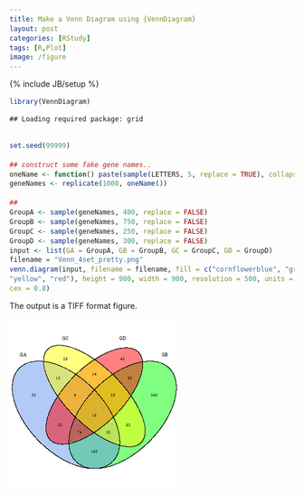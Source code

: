 ```yaml
---
title: Make a Venn Diagram using {VennDiagram}
layout: post
categories: [RStudy]
tags: [R,Plot]
image: /figure
---
```

{% include JB/setup %}

```r
library(VennDiagram)
```

```
## Loading required package: grid
```

```r

set.seed(99999)

## construct some fake gene names..
oneName <- function() paste(sample(LETTERS, 5, replace = TRUE), collapse = "")
geneNames <- replicate(1000, oneName())

##
GroupA <- sample(geneNames, 400, replace = FALSE)
GroupB <- sample(geneNames, 750, replace = FALSE)
GroupC <- sample(geneNames, 250, replace = FALSE)
GroupD <- sample(geneNames, 300, replace = FALSE)
input <- list(GA = GroupA, GB = GroupB, GC = GroupC, GD = GroupD)
filename = "Venn_4set_pretty.png"
venn.diagram(input, filename = filename, fill = c("cornflowerblue", "green",
"yellow", "red"), height = 900, width = 900, resolution = 500, units = "px",
cex = 0.8)
```

The output is a TIFF format figure.

![](/figure/Venn_4set_pretty.jpg)
